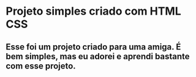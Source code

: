 # Projeto simples criado com HTML CSS
## Esse foi um projeto criado para uma amiga. É bem simples, mas eu adorei e aprendi bastante com esse projeto.
